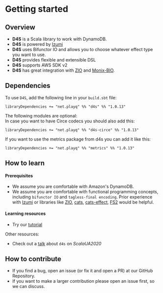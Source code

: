# Getting started

## Overview
+ __D4S__ is a Scala library to work with DynamoDB.
+ __D4S__ is powered by [Izumi](https://izumi.7mind.io/latest/release/doc/index.html)
+ __D4S__ uses Bifunctor IO and allows you to choose whatever effect type you want to use.
+ __D4S__ provides flexible and extensible DSL 
+ __D4S__ supports AWS SDK v2
+ __D4S__ has great integration with [ZIO](https://zio.dev/) and [Monix-BIO](https://bio.monix.io/).

## Dependencies

To use `D4S`, add the following line in your `build.sbt` file:
```
libraryDependencies += "net.playq" %% "d4s" %% "1.0.13"
```

The following modules are optional:<br/>
In case you want to have Circe codecs you should also add this:
```
libraryDependencies += "net.playq" %% "d4s-circe" %% "1.0.13"
```
If you want to use the metrics package from d4s you can add it like this:
```
libraryDependencies += "net.playq" %% "metrics" %% "1.0.13"
```

## How to learn

#### Prerequisites
+ We assume you are comfortable with Amazon's DynamoDB.
+ We assume you are comfortable with functional programming concepts, including `bifunctor IO` and `tagless-final encoding`.
  Prior experience with [Izumi](https://izumi.7mind.io/latest/release/doc/index.html) or libraries like [ZIO](https://zio.dev/), [cats](https://typelevel.org/cats/), [cats-effect](https://typelevel.org/cats-effect/),
  [FS2](https://fs2.io/) would be helpful.

#### Learning resources
+ Try our [tutorial](tutorial.md)

Other resources:
+ Check out a [talk](https://www.youtube.com/watch?v=SGlQhN8CMIs&t=6s) about `d4s` on _ScalaUA2020_

## How to contribute
+ If you find a bug, open an issue (or fix it and open a PR) at our GitHub Repository.
+ If you want to make a larger contribution please open an issue first, so we can discuss.
